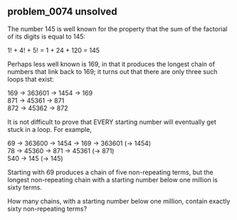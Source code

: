 ## problem_0074 unsolved
The number 145 is well known for the property that the sum of the factorial of
its digits is equal to 145:

1! + 4! + 5! = 1 + 24 + 120 = 145

Perhaps less well known is 169, in that it produces the longest chain of
numbers that link back to 169; it turns out that there are only three such
loops that exist:

169 → 363601 → 1454 → 169  
871 → 45361 → 871  
872 → 45362 → 872

It is not difficult to prove that EVERY starting number will eventually get
stuck in a loop. For example,

69 → 363600 → 1454 → 169 → 363601 (→ 1454)  
78 → 45360 → 871 → 45361 (→ 871)  
540 → 145 (→ 145)

Starting with 69 produces a chain of five non-repeating terms, but the longest
non-repeating chain with a starting number below one million is sixty terms.

How many chains, with a starting number below one million, contain exactly
sixty non-repeating terms?

